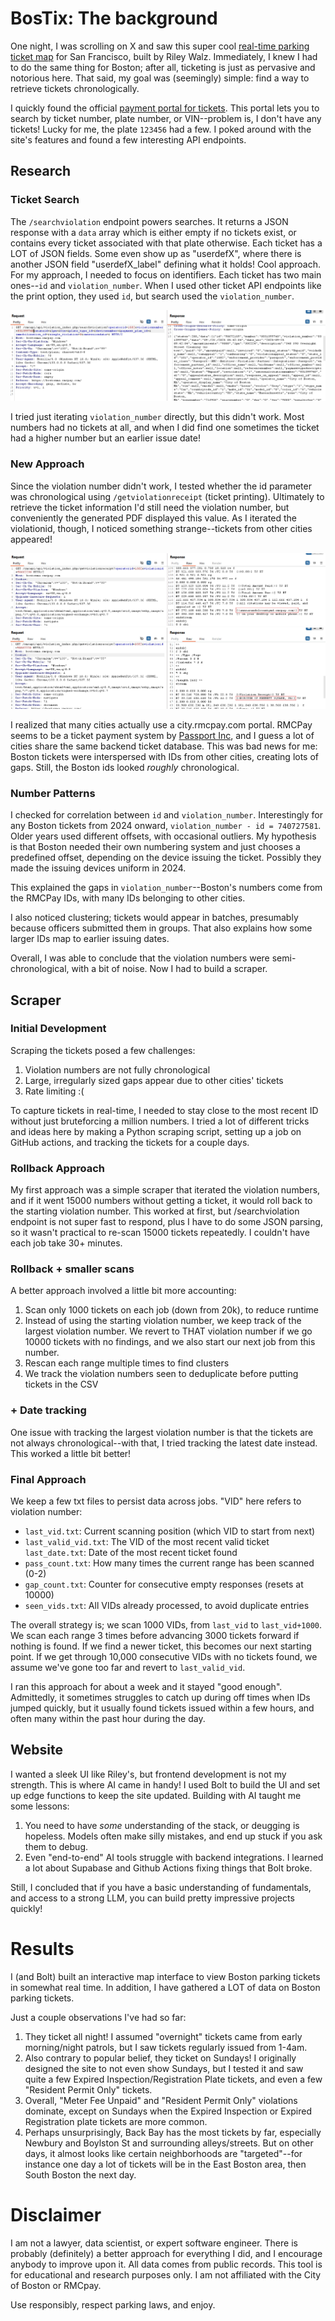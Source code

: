 # BosTix: The background
One night, I was scrolling on X and saw this super cool [real-time parking ticket map](https://walzr.com/sf-parking/about/) for San Francisco, built by Riley Walz. Immediately, I knew I had to do the same thing for Boston; after all, ticketing is just as pervasive and notorious here. 
That said, my goal was (seemingly) simple: find a way to retrieve tickets chronologically.

I quickly found the official [payment portal for tickets](https://bostonma.rmcpay.com/). This portal lets you to search by ticket number, plate number, or VIN--problem is, I don't have any tickets! Lucky for me, the plate `123456` had a few. I poked around with the site's features and found a few interesting API endpoints. 

## Research
### Ticket Search
The `/searchviolation` endpoint powers searches. It returns a JSON response with a `data` array which is either empty if no tickets exist, or contains every ticket associated with that plate otherwise. Each ticket has a LOT of JSON fields. Some even show up as "userdefX", where there is another JSON field "userdefX_label" defining what it holds! Cool approach.
For my approach, I needed to focus on identifiers. Each ticket has two main ones--`id` and `violation_number`. When I used other ticket API endpoints like the print option, they used `id`, but search used the `violation_number`.

![Search Pic](https://github.com/jack898/PollingAuto/blob/main/searchviolationEx.jpg?raw=true)

I tried just iterating `violation_number` directly, but this didn't work. Most numbers had no tickets at all, and when I did find one sometimes the ticket had a higher number but an earlier issue date!

### New Approach
Since the violation number didn't work, I tested whether the id parameter was chronological using `/getviolationreceipt` (ticket printing). Ultimately to retrieve the ticket information I'd still need the violation number, but conveniently the generated PDF displayed this value. As I iterated the violationid, though, I noticed something strange--tickets from other cities appeared!

![Other city ticket](https://github.com/jack898/PollingAuto/blob/main/MDticketprint.jpg?raw=true)
![Other city ticket2](https://github.com/jack898/PollingAuto/blob/main/PAticketprint.jpg?raw=true)

I realized that many cities actually use a city.rmcpay.com portal. RMCPay seems to be a ticket payment system by [Passport Inc](https://www.passportinc.com/), and I guess a lot of cities share the same backend ticket database.
This was bad news for me: Boston tickets were interspersed with IDs from other cities, creating lots of gaps. Still, the Boston ids looked *roughly* chronological.

### Number Patterns
I checked for correlation between `id` and `violation_number`. Interestingly for any Boston tickets from 2024 onward, `violation_number - id = 740727581`.
Older years used different offsets, with occasional outliers. My hypothesis is that Boston needed their own numbering system and just chooses a predefined offset, depending on the device issuing the ticket. Possibly they made the issuing devices uniform in 2024.

This explained the gaps in `violation_number`--Boston's numbers come from the RMCPay IDs, with many IDs belonging to other cities.

I also noticed clustering; tickets would appear in batches, presumably because officers submitted them in groups. That also explains how some larger IDs map to earlier issuing dates.

Overall, I was able to conclude that the violation numbers were semi-chronological, with a bit of noise. Now I had to build a scraper.

## Scraper
### Initial Development
Scraping the tickets posed a few challenges:
1. Violation numbers are not fully chronological
2. Large, irregularly sized gaps appear due to other cities' tickets
3. Rate limiting :(

To capture tickets in real-time, I needed to stay close to the most recent ID without just bruteforcing a million numbers.
I tried a lot of different tricks and ideas here by making a Python scraping script, setting up a job on GitHub actions, and tracking the tickets for a couple days. 

### Rollback Approach
My first approach was a simple scraper that iterated the violation numbers, and if it went 15000 numbers without getting a ticket, it would roll back to the starting violation number. This worked at first, but /searchviolation endpoint is not super fast to respond, plus I have to do some JSON parsing, so it wasn't practical to re-scan 15000 tickets repeatedly. 
I couldn't have each job take 30+ minutes.

### Rollback + smaller scans
A better approach involved a little bit more accounting:
1. Scan only 1000 tickets on each job (down from 20k), to reduce runtime
2. Instead of using the starting violation number, we keep track of the largest violation number. We revert to THAT violation number if we go 10000 tickets with no findings, and we also start our next job from this number.
3. Rescan each range multiple times to find clusters
4. We track the violation numbers seen to deduplicate before putting tickets in the CSV

### + Date tracking
One issue with tracking the largest violation number is that the tickets are not always chronological--with that, I tried tracking the latest date instead. This worked a little bit better!

### Final Approach
We keep a few txt files to persist data across jobs. "VID" here refers to violation number:
- `last_vid.txt`: Current scanning position (which VID to start from next)
- `last_valid_vid.txt`: The VID of the most recent valid ticket 
   `last_date.txt`: Date of the most recent ticket found
- `pass_count.txt`: How many times the current range has been scanned (0-2)
- `gap_count.txt`: Counter for consecutive empty responses (resets at 10000)
- `seen_vids.txt`: All VIDs already processed, to avoid duplicate entries

The overall strategy is; we scan 1000 VIDs, from `last_vid` to `last_vid+1000`. We scan each range 3 times before advancing 3000 tickets forward if nothing is found. If we find a newer ticket, this becomes our next starting point. If we get through 10,000 consecutive VIDs with no tickets found, we assume we've gone too far and revert to `last_valid_vid`.

I ran this approach for about a week and it stayed "good enough". Admittedly, it sometimes struggles to catch up during off times when IDs jumped quickly, but it usually found tickets issued within a few hours, and often many within the past hour during the day.

## Website
I wanted a sleek UI like Riley's, but frontend development is not my strength. This is where AI came in handy! I used Bolt to build the UI and set up edge functions to keep the site updated.
Building with AI taught me some lessons:
1. You need to have *some* understanding of the stack, or deugging is hopeless. Models often make silly mistakes, and end up stuck if you ask them to debug.
2. Even "end-to-end" AI tools struggle with backend integrations. I learned a lot about Supabase and Github Actions fixing things that Bolt broke.

Still, I concluded that if you have a basic understanding of fundamentals, and access to a strong LLM, you can build pretty impressive projects quickly!

# Results
I (and Bolt) built an interactive map interface to view Boston parking tickets in somewhat real time. In addition, I have gathered a LOT of data on Boston parking tickets.

Just a couple observations I've had so far:
1. They ticket all night! I assumed "overnight" tickets came from early morning/night patrols, but I saw tickets regularly issued from 1-4am.
2. Also contrary to popular belief, they ticket on Sundays! I originally designed the site to not even show Sundays, but I tested it and saw quite a few Expired Inspection/Registration Plate tickets, and even a few "Resident Permit Only" tickets.
3. Overall, "Meter Fee Unpaid" and "Resident Permit Only" violations dominate, except on Sundays when the Expired Inspection or Expired Registration plate tickets are more common.
4. Perhaps unsurprisingly, Back Bay has the most tickets by far, especially Newbury and Boylston St and surrounding alleys/streets. But on other days, it almost looks like certain neighborhoods are "targeted"--for instance one day a lot of tickets will be in the East Boston area, then South Boston the next day.

# Disclaimer
I am not a lawyer, data scientist, or expert software engineer. There is probably (definitely) a better approach for everything I did, and I encourage anybody to improve upon it.
All data comes from public records. This tool is for educational and research purposes only. I am not affiliated with the City of Boston or RMCpay.

Use responsibly, respect parking laws, and enjoy.

